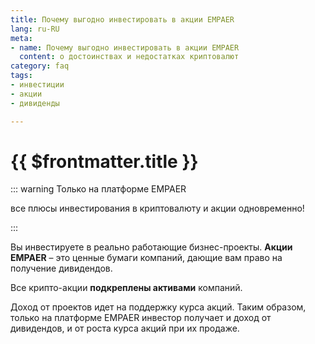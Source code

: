 ```yaml
---
title: Почему выгодно инвестировать в акции EMPAER
lang: ru-RU
meta:
- name: Почему выгодно инвестировать в акции EMPAER
  content: о достоинствах и недостатках криптовалют
category: faq
tags:
- инвестиции
- акции
- дивиденды

---
```

# {{ $frontmatter.title }} <Badge text="?" type="warning"/> 

::: warning Только на платформе EMPAER
  
 все плюсы инвестирования в криптовалюту и акции одновременно!

:::

Вы инвестируете в реально работающие бизнес-проекты. **Акции EMPAER** – это ценные бумаги компаний, дающие вам право на получение дивидендов. 

Все крипто-акции **подкреплены активами** компаний. 

Доход от проектов идет на поддержку курса акций. Таким образом, только на платформе EMPAER инвестор получает и доход от дивидендов, и от роста курса акций при их продаже.